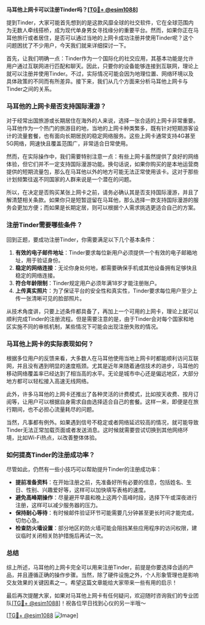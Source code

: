 **马耳他上网卡可以注册Tinder吗？[[TG💪+ @esim1088](https://t.me/s/esim1088)]**

提到Tinder，大家可能首先想到的是这款风靡全球的社交软件，它在全球范围内为无数人牵线搭桥，成为现代单身男女寻找缘分的重要平台。然而，如果你正在马耳他旅行或者居住，是否可以通过当地的上网卡成功注册并使用Tinder呢？这个问题困扰了不少用户，今天我们就来详细探讨一下。

首先，让我们明确一点：Tinder作为一个国际化的社交应用，其基本功能是允许用户通过互联网进行匹配和聊天。因此，只要你的设备能够连接到互联网，理论上就可以注册并使用Tinder。不过，实际情况可能会因为地理位置、网络环境以及具体政策的不同而有所差异。接下来，我们从几个方面来分析马耳他上网卡与Tinder之间的关系。

### 马耳他的上网卡是否支持国际漫游？

对于经常出国旅游或长期居住在海外的人来说，选择一张合适的上网卡非常重要。马耳他作为一个热门的旅游目的地，当地的上网卡种类繁多，既有针对短期游客设计的流量套餐，也有面向长期居民的稳定网络服务。这些上网卡通常支持4G甚至5G网络，网速快且覆盖范围广，非常适合日常使用。

然而，在实际操作中，我们需要特别注意一点：有些上网卡虽然提供了良好的网络体验，但它们并不一定支持国际漫游功能。换句话说，如果你购买的是本地运营商提供的短期流量包，那么在马耳他以外的地方可能无法正常使用该卡。这对于那些计划频繁往返不同国家的人群来说是一个潜在的问题。

所以，在决定是否购买某张上网卡之前，请务必确认其是否支持国际漫游，并且了解清楚相关条款。如果你只是短暂逗留在马耳他，那么选择一款支持国际漫游的服务会更加方便；而如果是长期定居，则可以根据个人需求挑选更适合自己的方案。

### 注册Tinder需要哪些条件？

回到正题，要成功注册Tinder，你需要满足以下几个基本条件：

1. **有效的电子邮件地址**：Tinder要求每位新用户必须提供一个有效的电子邮箱地址，用于验证身份。
2. **稳定的网络连接**：无论你身处何地，都需要确保手机或其他设备拥有足够快且稳定的网络连接。
3. **符合年龄限制**：Tinder规定用户必须年满18岁才能注册账户。
4. **上传真实照片**：为了保证平台的安全性和真实性，Tinder要求每位用户至少上传一张清晰可见的脸部照片。

从技术角度讲，只要上述条件都具备了，再加上一个可用的上网卡，理论上就可以顺利完成Tinder的注册流程。但是需要注意的是，由于Tinder会对每个国家和地区实施不同的审核机制，某些情况下可能会出现注册失败的情况。

### 马耳他上网卡的实际表现如何？

根据多位用户的反馈来看，大多数人在马耳他使用当地上网卡时都能顺利访问互联网，并且没有遇到明显的速度瓶颈。尤其是近年来随着通信技术的进步，马耳他的移动网络覆盖率已经达到了相当高的水平。无论是城市中心还是偏远地区，大部分地方都可以轻松接入高速无线网络。

此外，许多马耳他的上网卡还推出了各种灵活的计费模式，比如按天收费、按月订阅等，让用户可以根据自身需求自由选择适合自己的套餐。这样一来，即便是在旅行期间，也不必担心流量耗尽的问题。

当然，凡事都有例外。如果遇到信号不稳定或者网络延迟较高的情况，就可能导致Tinder无法正常加载页面或者发送消息。这时候就需要尝试切换到其他网络环境，比如Wi-Fi热点，以改善整体体验。

### 如何提高Tinder的注册成功率？

尽管如此，仍然有一些小技巧可以帮助提升Tinder的注册成功率：

- **提前准备资料**：在开始注册之前，先准备好所有必要的信息，包括姓名、生日、性别、兴趣爱好等，这样可以加快填写表格的速度。
- **避免高峰期操作**：尽量避开早晨和晚上这两个高峰时段，选择下午或深夜进行注册，这样可以减少服务器的压力。
- **保持耐心等待**：有时候邮件验证环节可能需要几分钟甚至更长时间才能完成，切勿心急。
- **检查防火墙设置**：部分地区的防火墙可能会阻挡某些应用程序的访问权限，建议临时关闭相关防护措施后再试一次。

### 总结

综上所述，马耳他的上网卡完全可以用来注册Tinder，前提是你要选择合适的产品，并且遵循正确的操作步骤。当然，除了硬件设施之外，个人形象管理也是影响交友效果的关键因素之一。希望这篇文章能给大家带来一些有用的启示！

最后再次提醒大家，如果对马耳他上网卡有任何疑问，欢迎随时咨询我们的专业团队[[TG💪+ @esim1088](https://t.me/s/esim1088)]！祝各位早日找到心仪的另一半哦～

[[TG💪+ @esim1088](https://t.me/s/esim1088) ![Image](https://i.postimg.cc/4NQfJmqS/Snipaste-2025-05-13-00-14-12.png)]